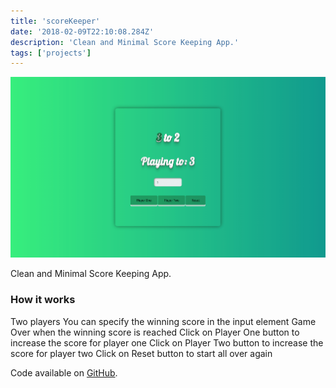 ```yaml
---
title: 'scoreKeeper'
date: '2018-02-09T22:10:08.284Z'
description: 'Clean and Minimal Score Keeping App.'
tags: ['projects']
---
```


![scoreKeeper project](./scoreKeeper.png)

Clean and Minimal Score Keeping App.

### How it works

Two players
You can specify the winning score in the input element
Game Over when the winning score is reached
Click on Player One button to increase the score for player one
Click on Player Two button to increase the score for player two
Click on Reset button to start all over again

Code available on [GitHub](https://github.com/eneax/scoreKeeper).

